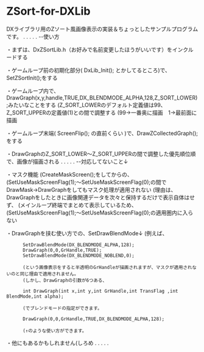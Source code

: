 ZSort-for-DXLib
===============

DXライブラリ用のZソート風画像表示の実装＆ちょっとしたサンプルプログラムです。
.
.
.
.
.
--使い方

・まずは、DxZSortLib.h（お好みで名前変更したほうがいいです）をインクルードする

・ゲームループ前の初期化部分( DxLib_Init(); とかしてるところ)で、SetZSortInit();をする

・ゲームループ内で、DrawGraph(x,y,handle,TRUE,DX_BLENDMODE_ALPHA,128,Z_SORT_LOWER);みたいなことをする
          (Z_SORT_LOWERのデフォルト定義値は99、Z_SORT_UPPERの定義値(1)との間で調整する
          (99→一番奥に描画　1→最前面に描画
          
・ゲームループ末端( ScreenFlip(); の直前くらい )で、DrawZCollectedGraph();をする

・DrawGraphのZ_SORT_LOWER～Z_SORT_UPPERの間で調整した優先順位順で、画像が描画される
.
.
.
.
.
--対応してないこと↓

・マスク機能
          (CreateMaskScreen();をしてからの、
          (SetUseMaskScreenFlag(1);～SetUseMaskScreenFlag(0);の間でDrawMask→DrawGraphをしてもマスク処理が適用されない
          (理由は、DrawGraphをしたときに画像関連データを次々と保持するだけで表示自体はせず、
          (メインループ終端でまとめて表示しているため、
          (SetUseMaskScreenFlag(1);～SetUseMaskScreenFlag(0);の適用圏内に入らない
          
          
・DrawGraphを挟む使い方での、SetDrawBlendMode↓
          (例えば、
          
          SetDrawBlendMode(DX_BLENDMODE_ALPHA,128);
          DrawGraph(0,0,GrHandle,TRUE);
          SetDrawBlendMode(DX_BLENDMODE_NOBLEND,0);
          
          (という画像表示をすると半透明のGrHandleが描画されますが、マスクが適用されないのと同じ理由で適用されません。
          (しかし、DrawGraphの引数が6つある、
          
          int DrawGraph(int x,int y,int GrHandle,int TransFlag ,int BlendMode,int alpha);
          
          (でブレンドモードの指定ができます。
          
          DrawGraph(0,0,GrHandle,TRUE,DX_BLENDMODE_ALPHA,128);
          
          (↑のような使い方ができます。
          
          
・他にもあるかもしれません(しろめ
.
.
.
.
.
